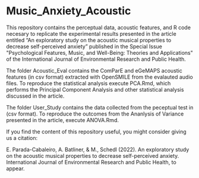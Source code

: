 # Music_Anxiety_Acoustic

This repository contains the perceptual data, acoustic features, and R code necesary to replicate the experimental results presented in the article entitled “An exploratory study on the acoustic musical properties to decrease self-perceived anxiety” published in the Special Issue "Psychological Features, Music, and Well-Being: Theories and Applications" of the International Journal of Environmental Research and Public Health.

The folder Acoustic_Eval contains the ComParE and eGeMAPS acoustic features (in csv format) extracted with OpenSMILE from the evalauted audio files. To reproduce the statistical analysis execute PCA.Rmd, which performs the Principal Component Analysis and other statistical analysis discussed in the article.

The folder User_Study contains the data collected from the peceptual test in (csv format). To reproduce the outcomes from the Ananlysis of Variance presented in the article, execute ANOVA.Rmd.

If you find the content of this repository useful, you might consider giving us a citation:

E. Parada-Cabaleiro, A. Batliner, & M., Schedl (2022). An exploratory study on the acoustic musical properties to decrease self-perceived anxiety. International Journal of Environmental Research and Public Health, to appear.
